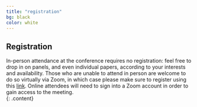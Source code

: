 ```yaml
---
title: "registration"
bg: black
color: white
---
```


## Registration

In-person attendance at the conference requires no registration: feel free to drop in on panels, and even individual papers, according to your interests and availability. Those who are unable to attend in person are welcome to do so virtually via Zoom, in which case please make sure to register using this [link](https://utexas.zoom.us/meeting/register/tJ0kdeysrD8sG9D6q260vqb6cTkJDbWU8M1m). Online attendees will need to sign into a Zoom account in order to gain access to the meeting.  
{: .content}

